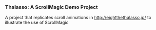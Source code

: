 ### Thalasso: A ScrollMagic Demo Project

A project that replicates scroll animations in http://eightthethalasso.jp/ to illustrate the use of ScrollMagic